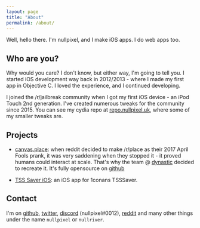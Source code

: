 ```yaml
---
layout: page
title: "About"
permalink: /about/
---
```

Well, hello there. I'm nullpixel, and I make iOS apps. I do web apps too. 

## Who are you?

Why would you care? I don't know, but either way, I'm going to tell you. I started iOS development way back in 2012/2013 - where I made my first app in Objective C. I loved the experience, and I continued developing. 

I joined the /r/jailbreak community when I got my first iOS device - an iPod Touch 2nd generation. I've created numerous tweaks for the community since 2015. You can see my cydia repo at [repo.nullpixel.uk](https://repo.nullpixel.uk), where some of my smaller tweaks are.

## Projects

* [canvas.place](https://canvas.place): when reddit decided to make /r/place as their 2017 April Fools prank, it was very saddening when they stopped it - it proved humans could interact at scale. That's why the team @ [dynastic](https://dynastic.co) decided to recreate it. It's fully opensource on [github](https://github.com/dynastic/place)

* [TSS Saver iOS](https://repo.nullpixel.uk/depiction/co.dynastic.tsssaver/): an iOS app for 1conans TSSSaver.

## Contact

I'm on [github](https://github.com/nullpixel), [twitter](https://twitter.com/nullriver), [discord](https://discordapp.com) (nullpixel#0012), [reddit](https://reddit.com/user/nullpixel) and many other things under the name `nullpixel` or `nullriver`. 
